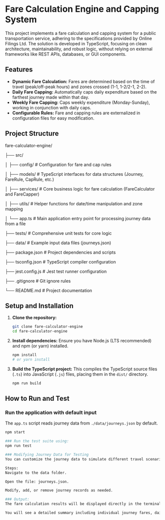 # Fare Calculation Engine and Capping System

This project implements a fare calculation and capping system for a public transportation service, adhering to the specifications provided by Online Filings Ltd. The solution is developed in TypeScript, focusing on clean architecture, maintainability, and robust logic, without relying on external frameworks like REST APIs, databases, or GUI components.

## Features

-   **Dynamic Fare Calculation:** Fares are determined based on the time of travel (peak/off-peak hours) and zones crossed (1-1, 1-2/2-1, 2-2).
-   **Daily Fare Capping:** Automatically caps daily expenditure based on the farthest journey made within that day.
-   **Weekly Fare Capping:** Caps weekly expenditure (Monday-Sunday), working in conjunction with daily caps.
-   **Configurable Rules:** Fare and capping rules are externalized in configuration files for easy modification.

## Project Structure

fare-calculator-engine/

├── src/

│ ├── config/ # Configuration for fare and cap rules

│ ├── models/ # TypeScript interfaces for data structures (Journey, FareRule, CapRule, etc.)

│ ├── services/ # Core business logic for fare calculation (FareCalculator and FareCapper)

│ ├── utils/ # Helper functions for date/time manipulation and zone mapping

│ └── app.ts # Main application entry point for processing journey data from a file

├── tests/ # Comprehensive unit tests for core logic

├── data/ # Example input data files (journeys.json)

├── package.json # Project dependencies and scripts

├── tsconfig.json # TypeScript compiler configuration

├── jest.config.js # Jest test runner configuration

├── .gitignore # Git ignore rules

└── README.md # Project documentation

## Setup and Installation

1.  **Clone the repository:**
    ```bash
    git clone fare-calculator-engine
    cd fare-calculator-engine
    ```

2.  **Install dependencies:**
    Ensure you have Node.js (LTS recommended) and npm (or yarn) installed.
    ```bash
    npm install
    # or yarn install
    ```

3.  **Build the TypeScript project:**
    This compiles the TypeScript source files (`.ts`) into JavaScript (`.js`) files, placing them in the `dist/` directory.
    ```bash
    npm run build
    ```

## How to Run and Test

### Run the application with default input

The `app.ts` script reads journey data from `./data/journeys.json` by default.

```bash
npm start

### Run the test suite using:
npm run test

### Modifying Journey Data for Testing
You can customize the journey data to simulate different travel scenarios and see how the fare calculation logic works.

Steps:
Navigate to the data folder.

Open the file: journeys.json.

Modify, add, or remove journey records as needed.

### Output:
The fare calculation results will be displayed directly in the terminal console.

You will see a detailed summary including individual journey fares, daily totals, and weekly caps applied (if any).
